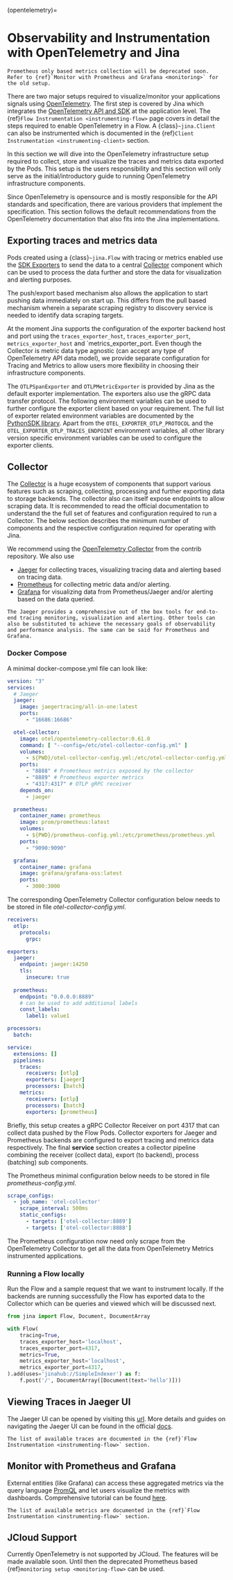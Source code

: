 (opentelemetry)=
# Observability and Instrumentation with OpenTelemetry and Jina

```{hint}
Prometheus only based metrics collection will be deprecated soon. Refer to {ref}`Monitor with Prometheus and Grafana <monitoring>` for the old setup.
```

There are two major setups required to visualize/monitor your applications signals using [OpenTelemetry](https://opentelemetry.io). The first step is covered by Jina which integrates the [OpenTelemetry API and SDK](https://opentelemetry-python.readthedocs.io/en/stable/api/index.html) at the application level. The {ref}`Flow Instrumentation <instrumenting-flow>` page covers in detail the steps required to enable OpenTelemetry in a Flow. A {class}`~jina.Client` can also be instrumented which is documented in the {ref}`Client Instrumentation <instrumenting-client>` section.

In this section we will dive into the OpenTelemetry infrastructure setup required to collect, store and visualize the traces and metrics data exported by the Pods. This setup is the users responsibility and this section will only serve as the initial/introductory guide to running OpenTelemetry infrastructure components. 

Since OpenTelemetry is opensource and is mostly responsible for the API standards and specification, there are various providers that implement the specification. This section follows the default recommendations from the OpenTelemetry documentation that also fits into the Jina implementations.

## Exporting traces and metrics data

Pods created using a {class}`~jina.Flow` with tracing or metrics enabled use the [SDK Exporters](https://opentelemetry.io/docs/instrumentation/python/exporters/) to send the data to a central [Collector](https://opentelemetry.io/docs/collector/) component which can be used to process the data further and store the data for visualization and alerting purposes. 

The push/export based mechanism also allows the application to start pushing data immediately on start up. This differs from the pull based mechanism wherein a separate scraping registry to discovery service is needed to identify data scraping targets.

At the moment Jina supports the configuration of the exporter backend host and port using the `traces_exporter_host`, `traces_exporter_port`, `metrics_exporter_host` and `metrics_exporter_port. Even though the Collector is metric data type agnostic (can accept any type of OpenTelemetry API data model), we provide separate configuration for Tracing and Metrics to allow users more flexibility in choosing their infrastructure components.

The `OTLPSpanExporter` and `OTLPMetricExporter` is provided by Jina as the default exporter implementation. The exporters also use the gRPC data transfer protocol. The following environment variables can be used to further configure the exporter client based on your requirement. The full list of exporter related environment variables are documented by the [PythonSDK library](https://opentelemetry-python.readthedocs.io/en/latest/exporter/otlp/otlp.html). Apart from the `OTEL_EXPORTER_OTLP_PROTOCOL` and the `OTEL_EXPORTER_OTLP_TRACES_ENDPOINT` environment variables, all other library version specific environment variables can be used to configure the exporter clients.


## Collector

The [Collector](https://opentelemetry.io/docs/collector/) is a huge ecosystem of components that support various features such as scraping, collecting, processing and further exporting data to storage backends. The collector also can itself expose endpoints to allow scraping data. It is recommended to read the official documentation to understand the the full set of features and configuration required to run a Collector. The below section describes the minimum number of components and the respective configuration required for operating with Jina.

We recommend using the [OpenTelemetry Collector](https://opentelemetry.io/docs/collector/) from the contrib repository. We also use
- [Jaeger](https://www.jaegertracing.io) for collecting traces, visualizing tracing data and alerting based on tracing data.
- [Prometheus](https://prometheus.io) for collecting metric data and/or alerting.
- [Grafana](https://grafana.com) for visualizing data from Prometheus/Jaeger and/or alerting based on the data queried.

```{hint}
The Jaeger provides a comprehensive out of the box tools for end-to-end tracing monitoring, visualization and alerting. Other tools can also be substituted to achieve the necessary goals of observability and performance analysis. The same can be said for Prometheus and Grafana.
```

### Docker Compose

A minimal docker-compose.yml file can look like:

```yaml
version: "3"
services:
  # Jaeger
  jaeger:
    image: jaegertracing/all-in-one:latest
    ports:
      - "16686:16686"

  otel-collector:
    image: otel/opentelemetry-collector:0.61.0
    command: [ "--config=/etc/otel-collector-config.yml" ]
    volumes:
      - ${PWD}/otel-collector-config.yml:/etc/otel-collector-config.yml
    ports:
      - "8888" # Prometheus metrics exposed by the collector
      - "8889" # Prometheus exporter metrics
      - "4317:4317" # OTLP gRPC receiver
    depends_on:
      - jaeger

  prometheus:
    container_name: prometheus
    image: prom/prometheus:latest
    volumes:
      - ${PWD}/prometheus-config.yml:/etc/prometheus/prometheus.yml
    ports:
      - "9090:9090"

  grafana:
    container_name: grafana
    image: grafana/grafana-oss:latest
    ports:
      - 3000:3000
```

The corresponding OpenTelemetry Collector configuration below needs to be stored in file *otel-collector-config.yml*.
```yaml
receivers:
  otlp:
    protocols:
      grpc:

exporters:
  jaeger:
    endpoint: jaeger:14250
    tls:
      insecure: true
  
  prometheus:
    endpoint: "0.0.0.0:8889"
    # can be used to add additional labels
    const_labels:
      label1: value1

processors:
  batch:

service:
  extensions: []
  pipelines:
    traces:
      receivers: [otlp]
      exporters: [jaeger]
      processors: [batch]
    metrics:
      receivers: [otlp]
      processors: [batch]
      exporters: [prometheus]
```

Briefly, this setup creates a gRPC Collector Receiver on port 4317 that can collect data pushed by the Flow Pods. Collector exporters for Jaeger and Prometheus backends are configured to export tracing and metrics data respectively. The final **service** section creates a collector pipeline combining the receiver (collect data), export (to backend), process (batching) sub components.

The Prometheus minimal configuration below needs to be stored in file *prometheus-config.yml*.
```yaml
scrape_configs:
  - job_name: 'otel-collector'
    scrape_interval: 500ms
    static_configs:
      - targets: ['otel-collector:8889']
      - targets: ['otel-collector:8888']
```

The Prometheus configuration now need only scrape from the OpenTelemetry Collector to get all the data from OpenTelemetry Metrics instrumented applications.


### Running a Flow locally

Run the Flow and a sample request that we want to instrument locally. If the backends are running successfully the Flow has exported data to the Collector which can be queries and viewed which will be discussed next.

```python
from jina import Flow, Document, DocumentArray

with Flow(
    tracing=True,
    traces_exporter_host='localhost',
    traces_exporter_port=4317,
    metrics=True,
    metrics_exporter_host='localhost',
    metrics_exporter_port=4317,
).add(uses='jinahub://SimpleIndexer') as f:
    f.post('/', DocumentArray([Document(text='hello')]))
```

## Viewing Traces in Jaeger UI

The Jaeger UI can be opened by visiting this [url](http://localhost:16686). More details and guides on navigating the Jaeger UI can be found in the official [docs](https://www.jaegertracing.io/docs/1.38/external-guides/#using-jaeger).

```{hint}
The list of available traces are documented in the {ref}`Flow Instrumentation <instrumenting-flow>` section.
```

## Monitor with Prometheus and Grafana

External entities (like Grafana) can access these aggregated metrics via the query language [PromQL](https://prometheus.io/docs/prometheus/latest/querying/basics/) and let users visualize the metrics with dashboards. Comprehensive tutorial can be found [here](https://prometheus.io/docs/visualization/grafana/).

```{hint}
The list of available metrics are documented in the {ref}`Flow Instrumentation <instrumenting-flow>` section.
```

## JCloud Support

Currently OpenTelemetry is not supported by JCloud. The features will be made available soon. Until then the deprecated Prometheus based {ref}`monitoring setup <monitoring-flow>` can be used.
